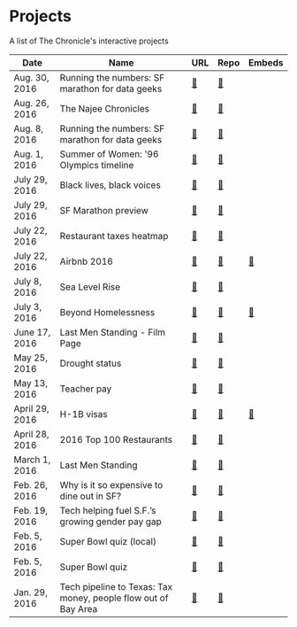 # Projects
A list of The Chronicle's interactive projects

 Date | Name | URL | Repo | Embeds
 --- | --- | --- | --- | ---
Aug. 30, 2016 | Running the numbers: SF marathon for data geeks | [:link:](http://projects.sfchronicle.com/2016/lucas-art) | [:link:](https://github.com/sfchronicle/lucas) | 
Aug. 26, 2016 | The Najee Chronicles | [:link:](http://projects.sfchronicle.com/2016/najee-harris/) | [:link:](https://github.com/sfchronicle/najee) | 
Aug. 8, 2016 | Running the numbers: SF marathon for data geeks | [:link:](http://projects.sfchronicle.com/2016/sf-marathon-data) | [:link:](https://github.com/sfchronicle/sfmarathon) | 
Aug. 1, 2016 | Summer of Women: '96 Olympics timeline | [:link:](http://projects.sfchronicle.com/2016/summer-of-women) | [:link:](https://github.com/sfchronicle/women-olympics-timeline) | 
July 29, 2016 | Black lives, black voices | [:link:](http://sfchronicle.com/black-voices) | [:link:](https://github.com/sfchronicle/blm) | 
July 29, 2016 | SF Marathon preview | [:link:](http://www.sfchronicle.com/bayarea/article/How-the-SF-Marathon-became-not-world-famous-but-8664413.php?t=d325298af07d4f3860&cmpid=twitter-premium) | [:link:](https://github.com/sfchronicle/sfmarathon-setup) | 
July 22, 2016 | Restaurant taxes heatmap | [:link:](http://www.sfchronicle.com/restaurants/article/Sales-tax-data-reveals-boom-and-bust-restaurant-8401462.php) | [:link:](https://github.com/sfchronicle/restauranttaxes) | 
July 22, 2016 | Airbnb 2016 | [:link:](projects.sfchronicle.com/2016/airbnb) | [:link:](https://github.com/sfchronicle/airbnb16_site) | [:link:](https://github.com/sfchronicle/airbnb2016)
July 8, 2016 | Sea Level Rise | [:link:](projects.sfchronicle.com/2016/sea-level-rise/) | [:link:](https://github.com/sfchronicle/sea-level-rise) | 
July 3, 2016 | Beyond Homelessness | [:link:](http://sfchronicle.com/homeless) | [:link:](https://github.com/sfchronicle/homeless) | [:link:](https://github.com/sfchronicle/homelessness)
June 17, 2016 | Last Men Standing - Film Page | [:link:](projects.sfchronicle.com/2016/last-men-standing-film) | [:link:](https://github.com/sfchronicle/lms-film) |
May 25, 2016 | Drought status | [:link:](http://projects.sfchronicle.com/2016/drought-status/) | [:link:](https://github.com/sfchronicle/drought-recovery-v2) | 
May 13, 2016 | Teacher pay | [:link:](http://projects.sfchronicle.com/2016/teacher-pay/) | [:link:](https://github.com/sfchronicle/teacher-pay) | 
April 29, 2016 | H-1B visas | [:link:](http://projects.sfchronicle.com/2016/visas/) | [:link:](https://github.com/sfchronicle/visas-combined) | [:link:](https://github.com/sfchronicle/visas/)
April 28, 2016 | 2016 Top 100 Restaurants | [:link:](http://projects.sfchronicle.com/2016/top-100-restaurants/) | [:link:](https://github.com/sfchronicle/top100) | 
March 1, 2016 | Last Men Standing | [:link:](http://projects.sfchronicle.com/2016/living-with-aids/) | [:link:](https://github.com/sfchronicle/pillars-among-the-ruins) | 
Feb. 26, 2016 | Why is it so expensive to dine out in SF? | [:link:](http://www.sfchronicle.com/restaurants/article/Why-is-it-so-expensive-to-dine-out-in-San-6856554.php) | [:link:](https://github.com/sfchronicle/restaurant-pricing) | 
Feb. 19, 2016 | Tech helping fuel S.F.’s growing gender pay gap | [:link:](http://www.sfchronicle.com/business/article/Tech-may-be-fueling-S-F-s-growing-gender-pay-6841471.php) | [:link:](https://github.com/sfchronicle/gender-pay-gap) | 
Feb. 5, 2016 | Super Bowl quiz (local) | [:link:](https://github.com/sfchronicle/superbowl-quiz-local) | [:link:](http://projects.sfchronicle.com/2016/superbowl-quiz-local/) | 
Feb. 5, 2016 | Super Bowl quiz | [:link:](https://github.com/sfchronicle/superbowl-quiz/) | [:link:](http://projects.sfchronicle.com/2016/superbowl-quiz/) | 
Jan. 29, 2016 | Tech pipeline to Texas: Tax money, people flow out of Bay Area | [:link:](http://www.sfchronicle.com/business/article/Tech-pipeline-to-Texas-Tax-money-employees-flow-6791524.php?t=906500b72b&cmpid=twitter-premium) | [:link:](https://github.com/sfchronicle/texas-migration-lines) | 
